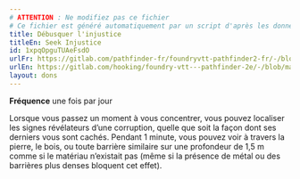 ```yaml
---
# ATTENTION : Ne modifiez pas ce fichier
# Ce fichier est généré automatiquement par un script d'après les données du module Foundry VTT officiel et de sa traduction
title: Débusquer l'injustice
titleEn: Seek Injustice
id: 1xpqOpguTUAeFsdO
urlFr: https://gitlab.com/pathfinder-fr/foundryvtt-pathfinder2-fr/-/blob/master/data/feats/1xpqOpguTUAeFsdO.htm
urlEn: https://gitlab.com/hooking/foundry-vtt---pathfinder-2e/-/blob/master/packs/data/feats.db/seek-injustice.json
layout: dons
---
```

**Fréquence** une fois par jour

Lorsque vous passez un moment à vous concentrer, vous pouvez localiser les signes révélateurs d’une corruption, quelle que soit la façon dont ses derniers vous sont cachés. Pendant 1 minute, vous pouvez voir à travers la pierre, le bois, ou toute barrière similaire sur une profondeur de 1,5 m comme si le matériau n’existait pas (même si la présence de métal ou des barrières plus denses bloquent cet effet).
